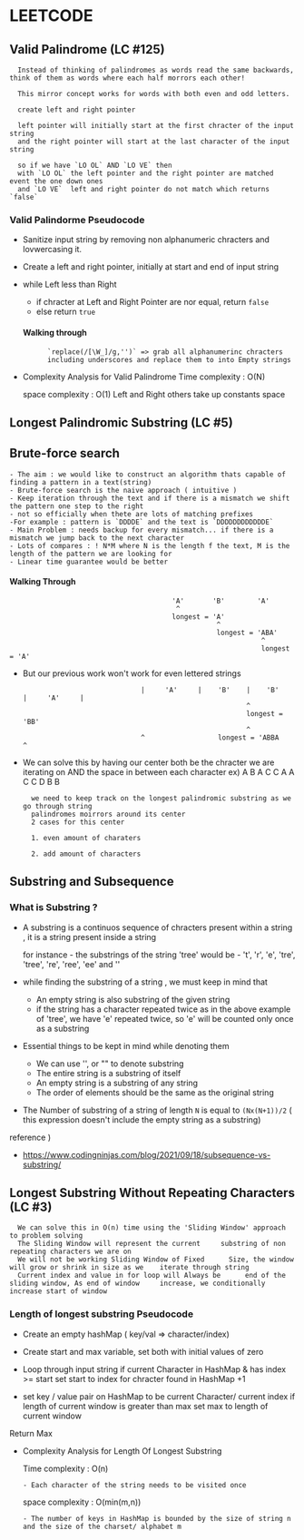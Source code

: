# LEETCODE

## Valid Palindrome (LC #125)

      Instead of thinking of palindromes as words read the same backwards, think of them as words where each half morrors each other!

      This mirror concept works for words with both even and odd letters.

      create left and right pointer

      left pointer will initially start at the first chracter of the input string
      and the right pointer will start at the last character of the input string

      so if we have `LO OL` AND `LO VE` then
      with `LO OL` the left pointer and the right pointer are matched event the one down ones
      and `LO VE`  left and right pointer do not match which returns `false`

### Valid Palindorme Pseudocode

- Sanitize input string by removing non alphanumeric chracters and lovwercasing it.
- Create a left and right pointer, initially at start and end of input string
- while Left less than Right

  - if chracter at Left and Right Pointer are nor equal, return `false`
  - else return `true`

  #### Walking through

            `replace(/[\W_]/g,'')` => grab all alphanumerinc chracters
            including underscores and replace them to into Empty strings

- Complexity Analysis for Valid Palindrome
  Time complexity : O(N)

  space complexity : O(1) Left and Right others take up constants space

## Longest Palindromic Substring (LC #5)

## Brute-force search

    - The aim : we would like to construct an algorithm thats capable of finding a pattern in a text(string)
    - Brute-force search is the naive approach ( intuitive )
    - Keep iteration through the text and if there is a mismatch we shift the pattern one step to the right
    - not so efficially when thete are lots of matching prefixes
    -For example : pattern is `DDDDE` and the text is `DDDDDDDDDDDDE`
    - Main Problem : needs backup for every mismatch... if there is a mismatch we jump back to the next character
    - Lots of compares : ! N*M where N is the length f the text, M is the length of the pattern we are looking for
    - Linear time guarantee would be better

#### Walking Through

                                            'A'       'B'        'A'
                                             ^
                                            longest = 'A'
                                                       ^
                                                       longest = 'ABA'
                                                                  ^
                                                                  longest = 'A'

- But our previous work won't work for even lettered strings

                                   |     'A'     |    'B'    |    'B'     |     'A'     |
                                                             ^
                                                             longest = 'BB'
                                                             ^
                                   ^                  longest = 'ABBA                   ^

- We can solve this by having our center both be the chracter we are iterating on AND the space in between each character
  ex) A B A C C A A C C D B B

        we need to keep track on the longest palindromic substring as we go through string
        palindromes moirrors around its center
        2 cases for this center

        1. even amount of charaters

        2. add amount of characters

## Substring and Subsequence

### What is Substring ?

- A substring is a continuos sequence of chracters present within a string , it is a string present inside a string

  for instance - the substrings of the string 'tree' would be - 't', 'r', 'e', 'tre', 'tree', 're', 'ree', 'ee' and ''

- while finding the substring of a string , we must keep in mind that

  - An empty string is also substring of the given string
  - if the string has a character repeated twice as in the above example of 'tree', we have 'e' repeated twice, so 'e' will be counted only once as a substring

- Essential things to be kept in mind while denoting them

  - We can use '', or "" to denote substring
  - The entire string is a substring of itself
  - An empty string is a substring of any string
  - The order of elements should be the same as the original string

- The Number of substring of a string of length `N` is equal to `(Nx(N+1))/2`
  ( this expression doesn't include the empty string as a substring)

reference )

- https://www.codingninjas.com/blog/2021/09/18/subsequence-vs-substring/

## Longest Substring Without Repeating Characters (LC #3)

      We can solve this in O(n) time using the 'Sliding Window' approach to problem solving
      The Sliding Window will represent the current     substring of non repeating characters we are on
      We will not be working Sliding Window of Fixed      Size, the window will grow or shrink in size as we    iterate through string
      Current index and value in for loop will Always be      end of the sliding window, As end of window     increase, we conditionally increase start of window

### Length of longest substring Pseudocode

- Create an empty hashMap ( key/val => character/index)
- Create start and max variable, set both with initial values of zero

- Loop through input string
  if current Character in HashMap & has index >= start
  set start to index for chracter found in HashMap +1

- set key / value pair on HashMap to be current Character/ current index
  if length of current window is greater than max
  set max to length of current window

Return Max

- Complexity Analysis for Length Of Longest Substring

  Time complexity : O(n)

      - Each character of the string needs to be visited once

  space complexity : O(min(m,n))

      - The number of keys in HashMap is bounded by the size of string n and the size of the charset/ alphabet m
